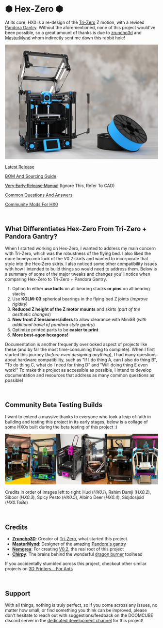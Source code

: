 # &#x2B22; Hex-Zero &#x2B22; 

At its core, HX0 is a re-design of the [Tri-Zero](https://github.com/zruncho3d/tri-zero) Z motion, with a revised [Pandora Gantry](https://github.com/MasturMynd/Pandora). Without the aforementioned, none of this project would've been possible, so a great amount of thanks is due to [zruncho3d](https://github.com/zruncho3d) and [MasturMynd](https://github.com/MasturMynd) whom indirectly sent me down this rabbit hole!

![Hex-Zero_Render](/Images/Renders/Hex-Zero_Cover_Render.png)

[Latest Release](https://github.com/Alexander-T-Moss/Hex-Zero/releases)

[BOM And Sourcing Guide](https://docs.google.com/spreadsheets/d/1rqf1-H34D0NAQSOrVUcAvukW5k4i_Hs-t34R7qeSDDk/edit?usp=sharing)

~~[Very Early Release Manual](https://docs.google.com/presentation/d/1XJv6mhR6lkI2eAlZ3oS6MfDWln81kRRjcN10jNzyiEM/edit?usp=sharing)~~ (Ignore This, Refer To CAD)

[Common Questions And Answers](https://github.com/Alexander-T-Moss/Hex-Zero/blob/main/QnA.md)

[Community Mods For HX0](https://github.com/Alexander-T-Moss/Hex-Zero/blob/main/Mods)

<br>

## What Differentiates Hex-Zero From Tri-Zero + Pandora Gantry?

When I started working on Hex-Zero, I wanted to address my main concern with Tri-Zero, which was the robustness of the flying bed. I also liked the more honeycomb look of the V0.2 skirts and wanted to incorporate that style into the Hex-Zero skirts. I also noticed some other compatibility issues with how I intended to build things so would need to address them. Below is a summary of some of the major tweaks and changes you'll notice when comparing Hex-Zero to Tri-Zero + Pandora Gantry.

1. Option to either **use bolts** on all bearing stacks **or pins** on all bearing stacks
2. Use **KGLM-03** spherical bearings in the flying bed Z joints (_improve rigidity_)
3. **Reduced Z height of the Z motor mounts** and skirts (_part of the aesthetic changes_)
4. **New front Z tensioners/idlers** to allow clearance with MiniSB (*with additional travel of pandora style gantry*)
5. Optimize printed parts to be **easier to print**
6. **More best-agon hexagons!**

Documentation is another frequently overlooked aspect of projects like these (and by far the most time-consuming thing to complete). When I first started this journey (_before even designing anything_), I had many questions about hardware compatibility, such as "If I do thing A, can I also do thing B", "To do thing C, what do I need for thing D" and "Will doing thing E even work!" To make this project as accessible as possible, I intend to develop documentation and resources that address as many common questions as possible!

<br>

## Community Beta Testing Builds

I want to extend a massive thanks to everyone who took a leap of faith in building and testing this project in its early stages, below is a collage of some HX0s built during the beta testing of this project :)

![Beta Testing Collage](https://github.com/Alexander-T-Moss/Hex-Zero/blob/main/Images/Beta_Tester_Builds/Hex-Zero_Collage_23032024.jpg)

Credits in order of images left to right: Hud (*HX0.1*),  Rahim Damji (*HX0.2*), Siboor (*HX0.3*), Spicy Pesto (*HX0.5*), Albino Deer (*HX0.4*), Sidjdosjsid (*HX0.ToBe*)

<br>

## Credits

- **[Zruncho3D](https://github.com/zruncho3d)**: Creator of [Tri-Zero](https://github.com/zruncho3d/tri-zero), what started this project
- **[MasturMynd](https://github.com/MasturMynd)**: Designer of the amazing [Pandora's gantry](https://github.com/MasturMynd/Pandora)
- **[Nemgrea](https://github.com/nemgrea)**: For creating [V0.2](https://vorondesign.com/voron0.2), the real root of this project
- **[Chirpy](https://github.com/chirpy2605)**: The brains behind the wonderful [dragon burner](https://github.com/chirpy2605/voron/tree/main/V0/Dragon_Burner) toolhead

If you accidentally stumbled across this project, checkout other similar projects on [3D Printers... For Ants](https://3dprintersforants.com/)

<br>

## Support

With all things, nothing is truly perfect, so if you come across any issues, no matter how small, or find something you think can be improved, please don't hesitate to reach out with suggestions/feedback on the DOOMCUBE discord server in the [dedicated development channel](https://discord.com/channels/825469421346226226/1220161815455989800) for this project!
